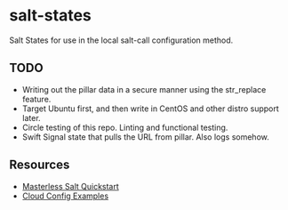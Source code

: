 # salt-states
Salt States for use in the local salt-call configuration method.

## TODO
 * Writing out the pillar data in a secure manner using the str\_replace feature.
 * Target Ubuntu first, and then write in CentOS and other distro support later.
 * Circle testing of this repo. Linting and functional testing.
 * Swift Signal state that pulls the URL from pillar. Also logs somehow.

## Resources
 * [Masterless Salt Quickstart](http://docs.saltstack.com/en/latest/topics/tutorials/quickstart.html)
 * [Cloud Config Examples](http://cloudinit.readthedocs.org/en/latest/topics/examples.html)
